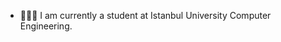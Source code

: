- 👨🏻‍💻 I am currently a student at Istanbul University Computer Engineering.

<!---
kkeremsezgin/kkeremsezgin is a ✨ special ✨ repository because its `README.md` (this file) appears on your GitHub profile.
You can click the Preview link to take a look at your changes.
--->

